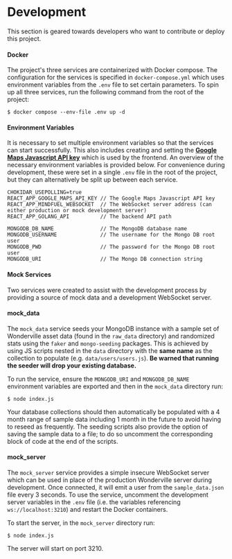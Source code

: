 # Development
This section is geared towards developers who want to contribute or deploy this project.

#### Docker
The project's three services are containerized with Docker compose. The configuration for the services is specified in `docker-compose.yml` which uses environment variables from the `.env` file to set certain parameters. To spin up all three services, run the following command from the root of the project:

```
$ docker compose --env-file .env up -d
```

#### Environment Variables
It is necessary to set multiple environment variables so that the services can start successfully. This also includes creating and setting the [**Google Maps Javascript API key**](https://developers.google.com/maps/documentation/javascript/get-api-key) which is used by the frontend. An overview of the necessary environment variables is provided below. For convenience during development, these were set in a single `.env` file in the root of the project, but they can alternatively be split up between each service.

```
CHOKIDAR_USEPOLLING=true
REACT_APP_GOOGLE_MAPS_API_KEY // The Google Maps Javascript API key
REACT_APP_MINDFUEL_WEBSOCKET  // The WebSocket server address (can either production or mock development server)
REACT_APP_GOLANG_API          // The backend API path

MONGODB_DB_NAME               // The MongoDB database name
MONGODB_USERNAME              // The username for the Mongo DB root user
MONGODB_PWD                   // The password for the Mongo DB root user
MONGODB_URI                   // The Mongo DB connection string
```

#### Mock Services
Two services were created to assist with the development process by providing a source of mock data and a development WebSocket server.

#### mock_data
The `mock_data` service seeds your MongoDB instance with a sample set of Wonderville asset data (found in the `raw_data` directory) and randomized stats using the `faker` and `mongo-seeding` packages. This is achieved by using JS scripts nested in the `data` directory with the **same name** as the collection to populate (e.g. `data/users/users.js`). **Be warned that running the seeder will drop your existing database.**<br>

To run the service, ensure the `MONGODB_URI` and `MONGODB_DB_NAME` environment variables are exported and then in the `mock_data` directory run:

```
$ node index.js
```

Your database collections should then automatically be populated with a 4 month range of sample data including 1 month in the future to avoid having to reseed as frequently. The seeding scripts also provide the option of saving the sample data to a file; to do so uncomment the corresponding block of code at the end of the scripts.

#### mock_server
The `mock_server` service provides a simple insecure WebSocket server which can be used in place of the production Wonderville server during development. Once connected, it will emit a user from the `sample_data.json` file every 3 seconds. To use the service, uncomment the development server variables in the `.env` file (i.e. the variables referencing `ws://localhost:3210`) and restart the Docker containers.<br>

To start the server, in the `mock_server` directory run:

```
$ node index.js
```

The server will start on port 3210.